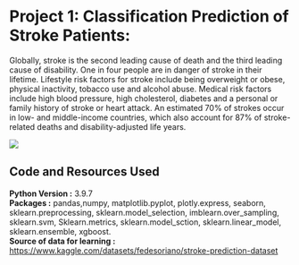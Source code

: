# Project 1: Classification Prediction of Stroke Patients:
Globally, stroke is the second leading cause of death and the third leading cause of disability. One in four people are in danger of stroke in their lifetime. Lifestyle risk factors for stroke include being overweight or obese, physical inactivity, tobacco use and alcohol abuse. Medical risk factors include high blood pressure, high cholesterol, diabetes and a personal or family history of stroke or heart attack. An estimated 70% of strokes occur in low- and middle-income countries, which also account for 87% of stroke-related deaths and disability-adjusted life years.

![](https://github.com/Anggytriputra/Anggy_Portofolio/blob/main/Project_1/images/male-medical-figure-with-front-brain-highlighted.jpg)
## Code and Resources Used
**Python Version :** 3.9.7
<br>
**Packages  :** pandas,numpy, matplotlib.pyplot, plotly.express, seaborn, sklearn.preprocessing, sklearn.model_selection, imblearn.over_sampling, sklearn.svm, Sklearn.metrics, sklearn.model_sction, sklearn.linear_model, sklearn.ensemble, xgboost.
<br>
**Source of data for learning :** https://www.kaggle.com/datasets/fedesoriano/stroke-prediction-dataset

